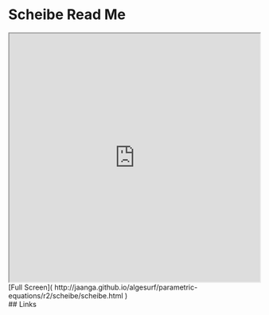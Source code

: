 Scheibe Read Me
===

<iframe src='http://jaanga.github.io/algesurf/parametric-equations/r2/scheibe/scheibe.html' width=100% height=500px >
There is an `iframe` here. It is not visible when viewed on github.com/algesurf. To view, please see 'Project Links' below.
</iframe>
[Full Screen]( http://jaanga.github.io/algesurf/parametric-equations/r2/scheibe/scheibe.html )
<br>
## Links 
<http://www.3d-meier.de/tut3/Seite125.html>  
